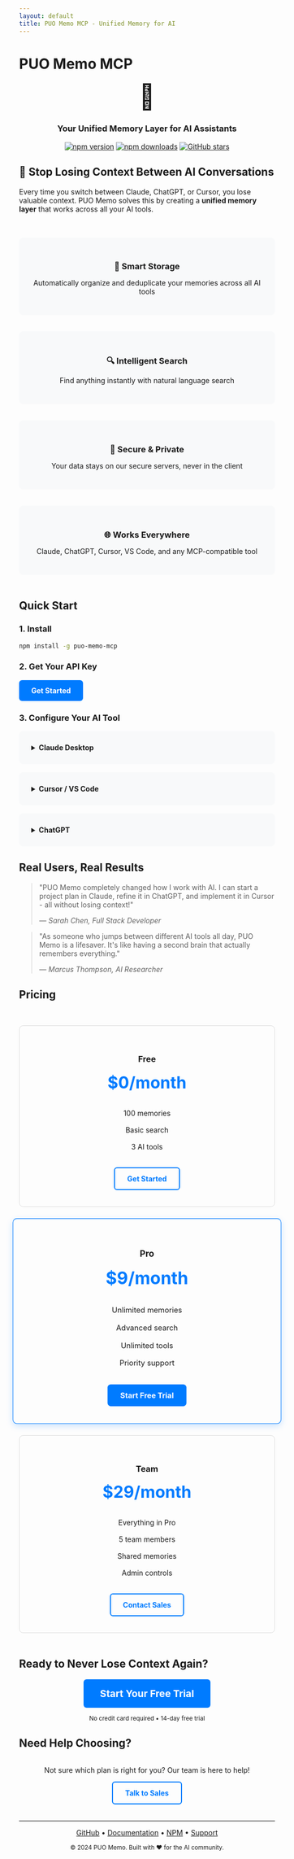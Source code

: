 ```yaml
---
layout: default
title: PUO Memo MCP - Unified Memory for AI
---
```


# PUO Memo MCP

<div align="center">
  <!-- Logo placeholder - replace with actual logo -->
  <h1 style="font-size: 3rem; margin: 0;">🧠</h1>
  
  <h3>Your Unified Memory Layer for AI Assistants</h3>
  
  <p>
    <a href="https://www.npmjs.com/package/puo-memo-mcp"><img src="https://badge.fury.io/js/puo-memo-mcp.svg" alt="npm version"></a>
    <a href="https://www.npmjs.com/package/puo-memo-mcp"><img src="https://img.shields.io/npm/dm/puo-memo-mcp.svg" alt="npm downloads"></a>
    <a href="https://github.com/coladapo/puo-memo-mcp/stargazers"><img src="https://img.shields.io/github/stars/coladapo/puo-memo-mcp.svg" alt="GitHub stars"></a>
  </p>
</div>

## 🚀 Stop Losing Context Between AI Conversations

Every time you switch between Claude, ChatGPT, or Cursor, you lose valuable context. PUO Memo solves this by creating a **unified memory layer** that works across all your AI tools.

<div class="features-grid">
  <div class="feature">
    <h3>🧠 Smart Storage</h3>
    <p>Automatically organize and deduplicate your memories across all AI tools</p>
  </div>
  
  <div class="feature">
    <h3>🔍 Intelligent Search</h3>
    <p>Find anything instantly with natural language search</p>
  </div>
  
  <div class="feature">
    <h3>🔐 Secure & Private</h3>
    <p>Your data stays on our secure servers, never in the client</p>
  </div>
  
  <div class="feature">
    <h3>🌐 Works Everywhere</h3>
    <p>Claude, ChatGPT, Cursor, VS Code, and any MCP-compatible tool</p>
  </div>
</div>

## Quick Start

### 1. Install

```bash
npm install -g puo-memo-mcp
```

### 2. Get Your API Key

<a href="https://github.com/coladapo/puo-memo-mcp#quick-start" class="cta-button">Get Started</a>

### 3. Configure Your AI Tool

<details>
<summary><strong>Claude Desktop</strong></summary>

Add to `~/Library/Application Support/Claude/claude_desktop_config.json`:

```json
{
  "mcpServers": {
    "puo-memo": {
      "command": "npx",
      "args": ["puo-memo-mcp"],
      "env": {
        "PUO_MEMO_API_KEY": "your-api-key"
      }
    }
  }
}
```
</details>

<details>
<summary><strong>Cursor / VS Code</strong></summary>

Coming soon! Check our [GitHub](https://github.com/coladapo/puo-memo-mcp) for updates.

</details>

<details>
<summary><strong>ChatGPT</strong></summary>

Use our custom GPT or integrate via API. [Learn more →](https://github.com/coladapo/puo-memo-mcp#chatgpt-integration)

</details>

## Real Users, Real Results

> "PUO Memo completely changed how I work with AI. I can start a project plan in Claude, refine it in ChatGPT, and implement it in Cursor - all without losing context!" 
> 
> — *Sarah Chen, Full Stack Developer*

> "As someone who jumps between different AI tools all day, PUO Memo is a lifesaver. It's like having a second brain that actually remembers everything."
> 
> — *Marcus Thompson, AI Researcher*

## Pricing

<div class="pricing-grid">
  <div class="pricing-card">
    <h3>Free</h3>
    <div class="price">$0/month</div>
    <ul>
      <li>100 memories</li>
      <li>Basic search</li>
      <li>3 AI tools</li>
    </ul>
    <a href="https://github.com/coladapo/puo-memo-mcp#quick-start" class="cta-button-outline">Get Started</a>
  </div>
  
  <div class="pricing-card featured">
    <h3>Pro</h3>
    <div class="price">$9/month</div>
    <ul>
      <li>Unlimited memories</li>
      <li>Advanced search</li>
      <li>Unlimited tools</li>
      <li>Priority support</li>
    </ul>
    <a href="https://github.com/coladapo/puo-memo-mcp#quick-start" class="cta-button">Start Free Trial</a>
  </div>
  
  <div class="pricing-card">
    <h3>Team</h3>
    <div class="price">$29/month</div>
    <ul>
      <li>Everything in Pro</li>
      <li>5 team members</li>
      <li>Shared memories</li>
      <li>Admin controls</li>
    </ul>
    <a href="mailto:sales@puo-memo.com" class="cta-button-outline">Contact Sales</a>
  </div>
</div>

## Ready to Never Lose Context Again?

<div align="center">
  <a href="https://github.com/coladapo/puo-memo-mcp#quick-start" class="cta-button large">Start Your Free Trial</a>
  <p><small>No credit card required • 14-day free trial</small></p>
</div>

## Need Help Choosing?

<div align="center" style="margin: 2rem 0;">
  <p>Not sure which plan is right for you? Our team is here to help!</p>
  <a href="mailto:sales@puo-memo.com?subject=PUO%20Memo%20Plan%20Inquiry&body=Hi%20PUO%20Memo%20Team,%0A%0AI'm%20interested%20in%20learning%20more%20about%20your%20plans.%0A%0AMy%20use%20case:%20%0ATeam%20size:%20%0AQuestions:%20%0A%0AThanks!" class="cta-button-outline">Talk to Sales</a>
</div>

---

<div align="center">
  <p>
    <a href="https://github.com/coladapo/puo-memo-mcp">GitHub</a> •
    <a href="https://github.com/coladapo/puo-memo-mcp/wiki">Documentation</a> •
    <a href="https://www.npmjs.com/package/puo-memo-mcp">NPM</a> •
    <a href="https://github.com/coladapo/puo-memo-mcp/issues">Support</a>
  </p>
  
  <p><small>© 2024 PUO Memo. Built with ❤️ for the AI community.</small></p>
</div>

<style>
.features-grid {
  display: grid;
  grid-template-columns: repeat(auto-fit, minmax(250px, 1fr));
  gap: 2rem;
  margin: 3rem 0;
}

.feature {
  text-align: center;
  padding: 1.5rem;
  border-radius: 8px;
  background: #f8f9fa;
}

.feature h3 {
  margin-bottom: 0.5rem;
}

.cta-button {
  display: inline-block;
  padding: 12px 24px;
  background: #007bff;
  color: white;
  text-decoration: none;
  border-radius: 6px;
  font-weight: bold;
  transition: background 0.3s;
}

.cta-button:hover {
  background: #0056b3;
}

.cta-button-outline {
  display: inline-block;
  padding: 12px 24px;
  border: 2px solid #007bff;
  color: #007bff;
  text-decoration: none;
  border-radius: 6px;
  font-weight: bold;
  transition: all 0.3s;
}

.cta-button-outline:hover {
  background: #007bff;
  color: white;
}

.cta-button.large {
  padding: 16px 32px;
  font-size: 1.2rem;
}

.pricing-grid {
  display: grid;
  grid-template-columns: repeat(auto-fit, minmax(250px, 1fr));
  gap: 2rem;
  margin: 3rem 0;
}

.pricing-card {
  border: 1px solid #ddd;
  border-radius: 8px;
  padding: 2rem;
  text-align: center;
  position: relative;
}

.pricing-card.featured {
  border-color: #007bff;
  transform: scale(1.05);
  box-shadow: 0 4px 12px rgba(0,123,255,0.2);
}

.price {
  font-size: 2rem;
  font-weight: bold;
  color: #007bff;
  margin: 1rem 0;
}

.pricing-card ul {
  list-style: none;
  padding: 0;
  margin: 1.5rem 0;
}

.pricing-card li {
  padding: 0.5rem 0;
}

details {
  margin: 1rem 0;
  padding: 1rem;
  background: #f8f9fa;
  border-radius: 8px;
}

summary {
  cursor: pointer;
  padding: 0.5rem;
}

summary:hover {
  color: #007bff;
}
</style>